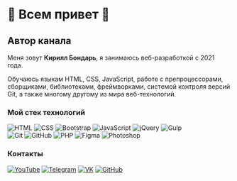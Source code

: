 # 👋 Всем привет 👋

<!--[![ITDoctor](https://github.com/morphIsmail/morphIsmail/blob/main/assets/header.jpg)](https://www.youtube.com/@user-bb3zo5xx3y/featured)-->

## Автор канала
Меня зовут **Кирилл Бондарь**, я занимаюсь веб-разработкой с 2021 года.

Обучаюсь языкам HTML, CSS, JavaScript, работе с препроцессорами, сборщиками, библиотеками, фреймворками, системой контроля версий Git, а также многому другому из мира веб-технологий. 

<!--### Последние видео на канале ITDoctor
- [#6 Фазы события, Всплытие и Делегирование на JavaScript](https://www.youtube.com/watch?v=prmY04RJb4A)
- [Практика по JavaScript для новичков, Задача 32 #shorts](https://www.youtube.com/watch?v=Te_V5X-yCJ0)
- [Конструктор страниц, плагин Elementor для Wordpress](https://www.youtube.com/watch?v=NKR0SanBqLQ)-->

<!--### Статистика на GitHub
![GitHub stats](https://github-readme-stats.vercel.app/api?username=morphIsmail&show_icons=true&hide=prs,issues,contribs&theme=dark)-->

### Мой стек технологий
![HTML](https://img.shields.io/badge/-HTML-333?style=for-the-badge&logo=html5)
![CSS](https://img.shields.io/badge/-CSS-333?style=for-the-badge&logo=css3&logoColor=blue)
![Bootstrap](https://img.shields.io/badge/-Bootstrap-333?style=for-the-badge&logo=Bootstrap)
![JavaScript](https://img.shields.io/badge/-JavaScript-333?style=for-the-badge&logo=javascript)
![jQuery](https://img.shields.io/badge/-jQuery-333?style=for-the-badge&logo=jQuery&logoColor=blue)
![Gulp](https://img.shields.io/badge/-Gulp-333?style=for-the-badge&logo=Gulp)  
![Git](https://img.shields.io/badge/-Git-333?style=for-the-badge&logo=Git)
![GitHub](https://img.shields.io/badge/-GitHub-333?style=for-the-badge&logo=GitHub)
![PHP](https://img.shields.io/badge/-PHP-333?style=for-the-badge&logo=PHP)
![Figma](https://img.shields.io/badge/-MySQL-333?style=for-the-badge)
![Photoshop](https://img.shields.io/badge/-Photoshop-333?style=for-the-badge&logo=Photoshop)
<!--![SASS](https://img.shields.io/badge/-SASS-333?style=for-the-badge&logo=SASS)-->
<!--![Wordpress](https://img.shields.io/badge/-Wordpress-333?style=for-the-badge&logo=Wordpress&logoColor=blue)-->
<!--![phpMyAdmin](https://img.shields.io/badge/-phpMyAdmin-333?style=for-the-badge)-->
<!--![Blender](https://img.shields.io/badge/-Blender-333?style=for-the-badge&logo=Blender)-->
<!--![Unity](https://img.shields.io/badge/-Unity-333?style=for-the-badge&logo=Unity)-->

<!--![Top Langs](https://github-readme-stats.vercel.app/api/top-langs/?username=morphIsmail&layout=compact&theme=dark)-->

<!--### Донаты
[![Yoomoney](https://img.shields.io/badge/-Yoomoney-7f2bfd?style=for-the-badge)](https://yasobe.ru/na/itdoctor)
[![Boosty](https://img.shields.io/badge/-Boosty-FFA318?style=for-the-badge)](https://boosty.to/itdoctor)-->

### Контакты
[![YouTube](https://img.shields.io/badge/-YouTube-333?style=for-the-badge&logo=YouTube&logoColor=FF0000)](https://www.youtube.com/@user-bb3zo5xx3y/featured)
[![Telegram](https://img.shields.io/badge/-Telegram-333?style=for-the-badge&logo=telegram&logoColor=27A0D9)](https://t.me/YeLlow71)
[![VK](https://img.shields.io/badge/-VK-333?style=for-the-badge&logo=Vk&logoColor=27A0D9)](https://vk.com/yellow0w)
[![GitHub](https://img.shields.io/badge/-Мой_GitHub-333?style=for-the-badge&logo=GitHub&logoColor=fff)](https://github.com/BondarKirill)
<!--[![Instagram](https://img.shields.io/badge/-Instagram-333?style=for-the-badge&logo=instagram&logoColor=B4068E)](https://instagram.com/ismail_asanovich)-->


<!--
**BondarKirill/BondarKirill** is a ✨ _special_ ✨ repository because its `README.md` (this file) appears on your GitHub profile.

Here are some ideas to get you started:

- 🔭 I’m currently working on ...
- 🌱 I’m currently learning ...
- 👯 I’m looking to collaborate on ...
- 🤔 I’m looking for help with ...
- 💬 Ask me about ...
- 📫 How to reach me: ...
- 😄 Pronouns: ...
- ⚡ Fun fact: ...
-->
